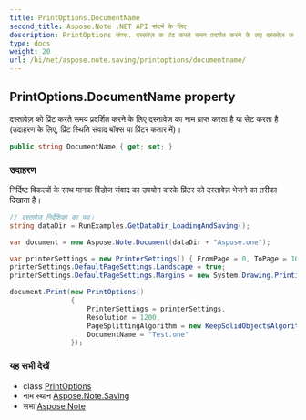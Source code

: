 ```yaml
---
title: PrintOptions.DocumentName
second_title: Aspose.Note .NET API संदर्भ के लिए
description: PrintOptions संपत्त. दस्तवेज़ क प्रंट करते समय प्रदर्शत करने के लए दस्तवेज़ क नम प्रप्त करत है य सेट करत है उदहरण के लए प्रंट स्थत संवद बक्स य प्रंटर कतर में
type: docs
weight: 20
url: /hi/net/aspose.note.saving/printoptions/documentname/
---
```

## PrintOptions.DocumentName property

दस्तावेज़ को प्रिंट करते समय प्रदर्शित करने के लिए दस्तावेज़ का नाम प्राप्त करता है या सेट करता है (उदाहरण के लिए, प्रिंट स्थिति संवाद बॉक्स या प्रिंटर कतार में)।

```csharp
public string DocumentName { get; set; }
```

### उदाहरण

निर्दिष्ट विकल्पों के साथ मानक विंडोज संवाद का उपयोग करके प्रिंटर को दस्तावेज़ भेजने का तरीका दिखाता है।

```csharp
// दस्तावेज़ निर्देशिका का पथ।
string dataDir = RunExamples.GetDataDir_LoadingAndSaving();

var document = new Aspose.Note.Document(dataDir + "Aspose.one");

var printerSettings = new PrinterSettings() { FromPage = 0, ToPage = 10 };
printerSettings.DefaultPageSettings.Landscape = true;
printerSettings.DefaultPageSettings.Margins = new System.Drawing.Printing.Margins(50, 50, 150, 50);

document.Print(new PrintOptions()
               {
                   PrinterSettings = printerSettings,
                   Resolution = 1200,
                   PageSplittingAlgorithm = new KeepSolidObjectsAlgorithm(),
                   DocumentName = "Test.one"
               });
```

### यह सभी देखें

* class [PrintOptions](../)
* नाम स्थान [Aspose.Note.Saving](../../printoptions/)
* सभा [Aspose.Note](../../../)



